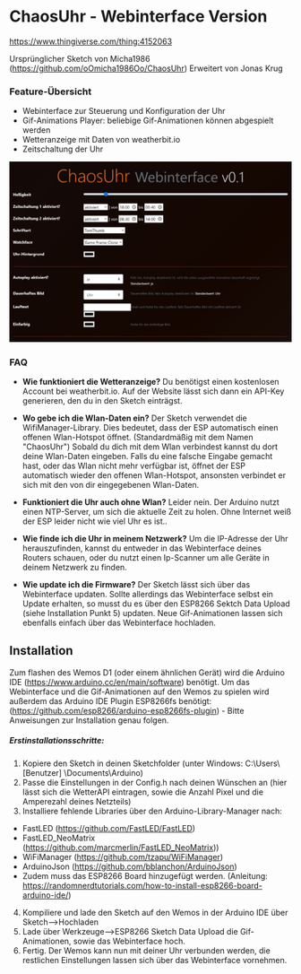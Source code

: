 # ChaosUhr - Webinterface Version
https://www.thingiverse.com/thing:4152063 

Ursprünglicher Sketch von Micha1986 (https://github.com/oOmicha1986Oo/ChaosUhr)
Erweitert von Jonas Krug


### Feature-Übersicht

  - Webinterface zur Steuerung und Konfiguration der Uhr
  - Gif-Animations Player: beliebige Gif-Animationen können abgespielt werden
  - Wetteranzeige mit Daten von weatherbit.io
  - Zeitschaltung der Uhr
  
 ![Screenshot1](Screenshot/screen1.jpg)


### FAQ

* __Wie funktioniert die Wetteranzeige?__
Du benötigst einen kostenlosen Account bei weatherbit.io. Auf der Website lässt sich dann ein API-Key generieren, den du in den Sketch einträgst.

* __Wo gebe ich die Wlan-Daten ein?__
Der Sketch verwendet die WifiManager-Library. Dies bedeutet, dass der ESP automatisch einen offenen Wlan-Hotspot öffnet. (Standardmäßig mit dem Namen "ChaosUhr") Sobald du dich mit dem Wlan verbindest kannst du dort deine Wlan-Daten eingeben. Falls du eine falsche Eingabe gemacht hast, oder das Wlan nicht mehr verfügbar ist, öffnet der ESP automatisch wieder den offenen Wlan-Hotspot, ansonsten verbindet er sich mit den von dir eingegebenen Wlan-Daten.

* __Funktioniert die Uhr auch ohne Wlan?__
Leider nein. Der Arduino nutzt einen NTP-Server, um sich die aktuelle Zeit zu holen. Ohne Internet weiß der ESP leider nicht wie viel Uhr es ist..

* __Wie finde ich die Uhr in meinem Netzwerk?__
Um die IP-Adresse der Uhr herauszufinden, kannst du entweder in das Webinterface deines Routers schauen, oder du nutzt einen Ip-Scanner um alle Geräte in deinem Netzwerk zu finden.

* __Wie update ich die Firmware?__
Der Sketch lässt sich über das Webinterface updaten. Sollte allerdings das Webinterface selbst ein Update erhalten, so musst du es über den ESP8266 Sektch Data Upload (siehe Installation Punkt 5) updaten.
Neue Gif-Animationen lassen sich ebenfalls einfach über das Webinterface hochladen.


## Installation

Zum flashen des Wemos D1 (oder einem ähnlichen Gerät) wird die Arduino IDE (https://www.arduino.cc/en/main/software) benötigt.
Um das Webinterface und die Gif-Animationen auf den Wemos zu spielen wird außerdem das Arduino IDE Plugin ESP8266fs benötigt: (https://github.com/esp8266/arduino-esp8266fs-plugin) - Bitte Anweisungen zur Installation genau folgen.

##### Erstinstallationsschritte:
1. Kopiere den Sketch in deinen Sketchfolder (unter Windows: C:\Users\ [Benutzer] \Documents\Arduino)
2. Passe die Einstellungen in der Config.h nach deinen Wünschen an (hier lässt sich die WetterAPI eintragen, sowie die Anzahl Pixel und die Amperezahl deines Netzteils)
3. Installiere fehlende Libraries über den Arduino-Library-Manager nach:
* FastLED (https://github.com/FastLED/FastLED)
* FastLED_NeoMatrix (https://github.com/marcmerlin/FastLED_NeoMatrix))
* WiFiManager (https://github.com/tzapu/WiFiManager)
* ArduinoJson (https://github.com/bblanchon/ArduinoJson)
* Zudem muss das ESP8266 Board hinzugefügt werden. (Anleitung: https://randomnerdtutorials.com/how-to-install-esp8266-board-arduino-ide/)
4. Kompiliere und lade den Sketch auf den Wemos in der Arduino IDE über Sketch-->Hochladen
5. Lade über Werkzeuge-->ESP8266 Sketch Data Upload die Gif-Animationen, sowie das Webinterface hoch.
6. Fertig. Der Wemos kann nun mit deiner Uhr verbunden werden, die restlichen Einstellungen lassen sich über das Webinterface vornehmen.


